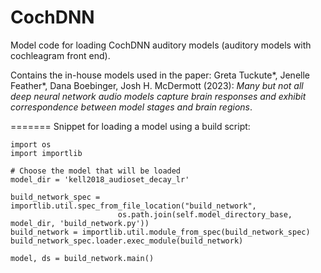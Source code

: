 # CochDNN
Model code for loading CochDNN auditory models (auditory models with cochleagram front end). 

Contains the in-house models used in the paper:
Greta Tuckute*, Jenelle Feather*, Dana Boebinger, Josh H. McDermott (2023): _Many but not all deep neural network audio models capture brain responses and exhibit correspondence between model stages and brain regions_.

=======
Snippet for loading a model using a build script: 
```
import os
import importlib

# Choose the model that will be loaded
model_dir = 'kell2018_audioset_decay_lr'

build_network_spec = importlib.util.spec_from_file_location("build_network",
                        os.path.join(self.model_directory_base, model_dir, 'build_network.py'))
build_network = importlib.util.module_from_spec(build_network_spec)
build_network_spec.loader.exec_module(build_network)

model, ds = build_network.main()
```
